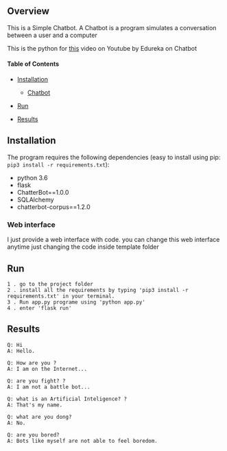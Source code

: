 ## Overview

This is a Simple Chatbot. A Chatbot is a program simulates a conversation between a user and a computer

This is the python for [this](https://youtu.be/tSjR7bk1Y9U)  video on Youtube by Edureka on Chatbot 

#### Table of Contents

* [Installation](#installation)
    * [Chatbot](#chatbot)
* [Run](#run)

* [Results](#results)

## Installation

The program requires the following dependencies (easy to install using pip: `pip3 install -r requirements.txt`):
 * python 3.6
 * flask
 * ChatterBot==1.0.0
 * SQLAlchemy
 * chatterbot-corpus==1.2.0

### Web interface

I just provide a web interface with code. you can change this web interface anytime just changing the code inside template folder

## Run
    
    1 . go to the project folder
    2 . install all the requirements by typing 'pip3 install -r requirements.txt' in your terminal.
    3 . Run app.py programe using 'python app.py'
    4 . enter 'flask run'


## Results

    Q: Hi
    A: Hello.

    Q: How are you ?
    A: I am on the Internet...

    Q: are you fight? ?
    A: I am not a battle bot...

    Q: what is an Artificial Inteligence? ?
    A: That's my name.

    Q: what are you dong?
    A: No.

    Q: are you bored?
    A: Bots like myself are not able to feel boredom.

